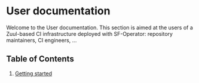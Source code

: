 # User documentation

Welcome to the User documentation. This section is aimed at the users of a Zuul-based CI infrastructure deployed with SF-Operator: repository maintainers, CI engineers, ...

## Table of Contents

1. [Getting started](./getting_started.md)